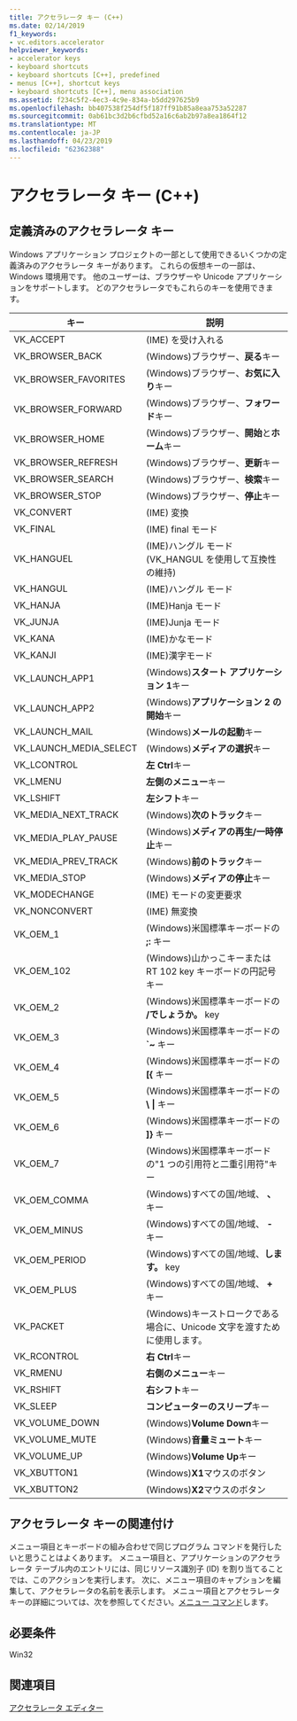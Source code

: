 ```yaml
---
title: アクセラレータ キー (C++)
ms.date: 02/14/2019
f1_keywords:
- vc.editors.accelerator
helpviewer_keywords:
- accelerator keys
- keyboard shortcuts
- keyboard shortcuts [C++], predefined
- menus [C++], shortcut keys
- keyboard shortcuts [C++], menu association
ms.assetid: f234c5f2-4ec3-4c9e-834a-b5dd297625b9
ms.openlocfilehash: bb407538f254df5f187ff91b85a8eaa753a52287
ms.sourcegitcommit: 0ab61bc3d2b6cfbd52a16c6ab2b97a8ea1864f12
ms.translationtype: MT
ms.contentlocale: ja-JP
ms.lasthandoff: 04/23/2019
ms.locfileid: "62362388"
---
```

# <a name="accelerator-keys-c"></a>アクセラレータ キー (C++)

## <a name="predefined-accelerator-keys"></a>定義済みのアクセラレータ キー

Windows アプリケーション プロジェクトの一部として使用できるいくつかの定義済みのアクセラレータ キーがあります。 これらの仮想キーの一部は、Windows 環境用です。 他のユーザーは、ブラウザーや Unicode アプリケーションをサポートします。 どのアクセラレータでもこれらのキーを使用できます。

|キー|説明|
|---------|-----------------|
|VK_ACCEPT|(IME) を受け入れる|
|VK_BROWSER_BACK|(Windows)ブラウザー、**戻る**キー|
|VK_BROWSER_FAVORITES|(Windows)ブラウザー、**お気に入り**キー|
|VK_BROWSER_FORWARD|(Windows)ブラウザー、**フォワード**キー|
|VK_BROWSER_HOME|(Windows)ブラウザー、**開始**と**ホーム**キー|
|VK_BROWSER_REFRESH|(Windows)ブラウザー、**更新**キー|
|VK_BROWSER_SEARCH|(Windows)ブラウザー、**検索**キー|
|VK_BROWSER_STOP|(Windows)ブラウザー、**停止**キー|
|VK_CONVERT|(IME) 変換|
|VK_FINAL|(IME) final モード|
|VK_HANGUEL|(IME)ハングル モード (VK_HANGUL を使用して互換性の維持)|
|VK_HANGUL|(IME)ハングル モード|
|VK_HANJA|(IME)Hanja モード|
|VK_JUNJA|(IME)Junja モード|
|VK_KANA|(IME)かなモード|
|VK_KANJI|(IME)漢字モード|
|VK_LAUNCH_APP1|(Windows)**スタート アプリケーション 1**キー|
|VK_LAUNCH_APP2|(Windows)**アプリケーション 2 の開始**キー|
|VK_LAUNCH_MAIL|(Windows)**メールの起動**キー|
|VK_LAUNCH_MEDIA_SELECT|(Windows)**メディアの選択**キー|
|VK_LCONTROL|**左 Ctrl**キー|
|VK_LMENU|**左側のメニュー**キー|
|VK_LSHIFT|**左シフト**キー|
|VK_MEDIA_NEXT_TRACK|(Windows)**次のトラック**キー|
|VK_MEDIA_PLAY_PAUSE|(Windows)**メディアの再生/一時停止**キー|
|VK_MEDIA_PREV_TRACK|(Windows)**前のトラック**キー|
|VK_MEDIA_STOP|(Windows)**メディアの停止**キー|
|VK_MODECHANGE|(IME) モードの変更要求|
|VK_NONCONVERT|(IME) 無変換|
|VK_OEM_1|(Windows)米国標準キーボードの **;:** キー|
|VK_OEM_102|(Windows)山かっこキーまたは RT 102 key キーボードの円記号キー|
|VK_OEM_2|(Windows)米国標準キーボードの **/でしょうか。** key|
|VK_OEM_3|(Windows)米国標準キーボードの **`~** キー|
|VK_OEM_4|(Windows)米国標準キーボードの **[{** キー|
|VK_OEM_5|(Windows)米国標準キーボードの **\\ &#124;** キー|
|VK_OEM_6|(Windows)米国標準キーボードの **]}** キー|
|VK_OEM_7|(Windows)米国標準キーボードの"1 つの引用符と二重引用符"キー|
|VK_OEM_COMMA|(Windows)すべての国/地域、 **、** キー|
|VK_OEM_MINUS|(Windows)すべての国/地域、 **-** キー|
|VK_OEM_PERIOD|(Windows)すべての国/地域、**します。** key|
|VK_OEM_PLUS|(Windows)すべての国/地域、 **+** キー|
|VK_PACKET|(Windows)キーストロークである場合に、Unicode 文字を渡すために使用します。|
|VK_RCONTROL|**右 Ctrl**キー|
|VK_RMENU|**右側のメニュー**キー|
|VK_RSHIFT|**右シフト**キー|
|VK_SLEEP|**コンピューターのスリープ**キー|
|VK_VOLUME_DOWN|(Windows)**Volume Down**キー|
|VK_VOLUME_MUTE|(Windows)**音量ミュート**キー|
|VK_VOLUME_UP|(Windows)**Volume Up**キー|
|VK_XBUTTON1|(Windows)**X1**マウスのボタン|
|VK_XBUTTON2|(Windows)**X2**マウスのボタン|

## <a name="accelerator-key-association"></a>アクセラレータ キーの関連付け

メニュー項目とキーボードの組み合わせで同じプログラム コマンドを発行したいと思うことはよくあります。 メニュー項目と、アプリケーションのアクセラレータ テーブル内のエントリには、同じリソース識別子 (ID) を割り当てることでは、このアクションを実行します。 次に、メニュー項目のキャプションを編集して、アクセラレータの名前を表示します。 メニュー項目とアクセラレータ キーの詳細については、次を参照してください。[メニュー コマンド](../windows/associating-a-menu-command-with-an-accelerator-key.md)します。

## <a name="requirements"></a>必要条件

Win32

## <a name="see-also"></a>関連項目

[アクセラレータ エディター](../windows/accelerator-editor.md)<br/>